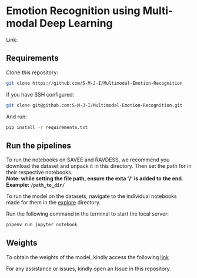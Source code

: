 # Emotion Recognition using Multi-modal Deep Learning

Link: 


## Requirements

Clone this repository:
```sh
git clone https://github.com/S-M-J-I/Multimodal-Emotion-Recognition
```

If you have SSH configured:
```sh
git clone git@github.com:S-M-J-I/Multimodal-Emotion-Recognition.git
```

And run:
```sh
pip install -r requirements.txt
```


## Run the pipelines

To run the notebooks on SAVEE and RAVDESS, we recommend you download the dataset and unpack it in this directory. Then set the path for in their respective notebooks.\
**Note: while setting the file path, ensure the exta '/' is added to the end. Example: `/path_to_dir/`**

To run the model on the datasets, navigate to the individual notebooks made for them in the [explore](./explore/) directory.

Run the following command in the terminal to start the local server:
```sh
pipenv run jupyter notebook
```

## Weights
To obtain the weights of the model, kindly access the following [link](https://drive.google.com/drive/folders/141iQxVmjnL0zsWhjmakI6stK2CdoeRln?usp=sharing)

For any assistance or issues, kindly open an Issue in this repository.